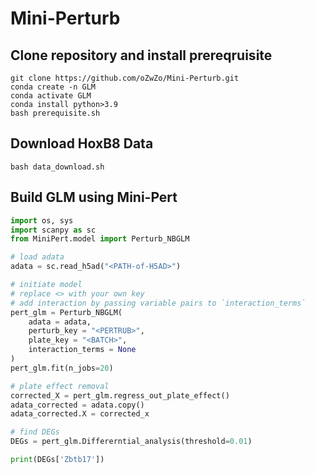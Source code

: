 # Mini-Perturb

## Clone repository and install prereqruisite
```
git clone https://github.com/oZwZo/Mini-Perturb.git
conda create -n GLM
conda activate GLM
conda install python>3.9
bash prerequisite.sh
```

## Download HoxB8 Data
```
bash data_download.sh
```

## Build GLM using Mini-Pert

```python
import os, sys
import scanpy as sc
from MiniPert.model import Perturb_NBGLM

# load adata
adata = sc.read_h5ad("<PATH-of-H5AD>")

# initiate model
# replace <> with your own key
# add interaction by passing variable pairs to `interaction_terms` 
pert_glm = Perturb_NBGLM(
    adata = adata, 
    perturb_key = "<PERTRUB>",
    plate_key = "<BATCH>",
    interaction_terms = None
)
pert_glm.fit(n_jobs=20)

# plate effect removal
corrected_X = pert_glm.regress_out_plate_effect()
adata_corrected = adata.copy()
adata_corrected.X = corrected_x

# find DEGs
DEGs = pert_glm.Differerntial_analysis(threshold=0.01)

print(DEGs['Zbtb17'])
```
